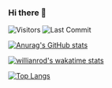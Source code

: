 ### Hi there 👋
<img alt="Visitors" src="https://komarev.com/ghpvc/?username=jdr86&style=flat&labelColor=black&logo=github&label=PROFILE+VIEWS&color=29bf12"/>

<img alt="Last Commit" src="https://img.shields.io/github/last-commit/jdr86/jdr86?logo=markdown&label=LAST+UPDATE&color=29bf12&style=flat"/>

[![Anurag's GitHub stats](https://github-readme-stats.vercel.app/api?username=anuraghazra&count_private=true&theme=radical)](https://github.com/anuraghazra/github-readme-stats)

[![willianrod's wakatime stats](https://github-readme-stats.vercel.app/api/wakatime?username=jdr86)](https://github.com/anuraghazra/github-readme-stats)

[![Top Langs](https://github-readme-stats.vercel.app/api/top-langs/?username=anuraghazra&layout=compact)](https://github.com/anuraghazra/github-readme-stats)
